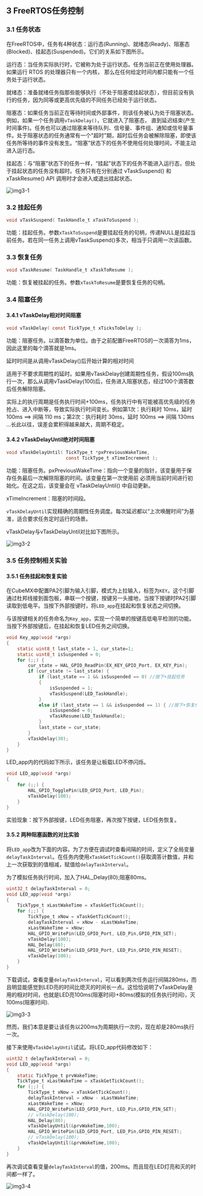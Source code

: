 ## 3 FreeRTOS任务控制
### 3.1 任务状态
在FreeRTOS中，任务有4种状态：运行态(Running)、就绪态(Ready)、阻塞态(Blocked)、挂起态(Suspended)。它们的关系如下图所示。

运行态：当任务实际执行时，它被称为处于运行状态。任务当前正在使用处理器。 如果运行 RTOS 的处理器只有一个内核， 那么在任何给定时间内都只能有一个任务处于运行状态。

就绪态：准备就绪任务指那些能够执行（不处于阻塞或挂起状态），但目前没有执行的任务，因为同等或更高优先级的不同任务已经处于运行状态。

阻塞态：如果任务当前正在等待时间或外部事件，则该任务被认为处于阻塞状态。 例如，如果一个任务调用`vTaskDelay()`，它就进入了阻塞态， 直到延迟结束(产生时间事件)。任务也可以通过阻塞来等待队列、信号量、事件组、通知或信号量事件。处于阻塞状态的任务通常有一个"超时"期，超时后任务会被解除阻塞，即使该任务所等待的事件没有发生。“阻塞”状态下的任务不使用任何处理时间，不能主动进入运行态。

挂起态：与“阻塞”状态下的任务一样，“挂起”状态下的任务不能进入运行态，但处于挂起状态的任务没有超时。任务只有在分别通过 vTaskSuspend() 和 xTaskResume() API 调用时才会进入或退出挂起状态。

![img3-1](images/3-1.jpg)

### 3.2 挂起任务
```C
void vTaskSuspend( TaskHandle_t xTaskToSuspend );
```

功能：挂起任务。参数`xTaskToSuspend`是要挂起任务的句柄，传递NULL是挂起当前任务。若在同一任务上调用vTaskSuspend()多次，相当于只调用一次该函数。

### 3.3 恢复任务
```C
void vTaskResume( TaskHandle_t xTaskToResume );
```

功能：恢复被挂起的任务。参数`xTaskToResume`是要恢复任务的句柄。


### 3.4 阻塞任务
#### 3.4.1 vTaskDelay相对时间阻塞
```C
void vTaskDelay( const TickType_t xTicksToDelay );
```

功能：阻塞任务。以滴答数为单位。由于之前配置FreeRTOS的一次滴答为1ms，因此这里的每个滴答就是1ms。

延时时间是从调用vTaskDelay()后开始计算的相对时间

适用于不要求周期性的延时。如果用vTaskDelay创建周期性任务，假设100ms执行一次，那么从调用vTaskDelay(100)后，任务进入阻塞状态，经过100个滴答数后任务解除阻塞。

实际上的执行周期是任务执行时间+100ms，任务执行中有可能被高优先级的任务抢占、进入中断等，导致实际执行时间变长。例如第1次：执行耗时 10ms，延时 100ms ==> 间隔 110 ms；第2次：执行耗时 30ms，延时 100ms ==> 间隔 130ms …长此以往，误差会累积得越来越大，周期不稳定。


#### 3.4.2 vTaskDelayUntil绝对时间阻塞
```C
void vTaskDelayUntil( TickType_t *pxPreviousWakeTime,
                      const TickType_t xTimeIncrement );
```

功能：阻塞任务。pxPreviousWakeTime：指向一个变量的指针，该变量用于保存任务最后一次解除阻塞的时间。该变量在第一次使用前 必须用当前时间进行初始化。在这之后，该变量会在 vTaskDelayUntil() 中自动更新。

xTimeIncrement：阻塞的时间段。

`vTaskDelayUntil`实现精确的周期性任务调度。每次延迟都以“上次唤醒时间”为基准，适合要求任务定时运行的场景。

vTaskDelay与vTaskDelayUntil对比如下图所示。

![img3-2](images/3-2.jpg)


### 3.5 任务控制相关实验
#### 3.5.1 任务挂起和恢复实验
在CubeMX中配置PA2引脚为输入引脚，模式为上拉输入，标签为`KEY`。这个引脚通过杜邦线接到面包板，串联一个按键，按键另一头接地，当按下按键时PA2引脚读取到低电平。当按下外部按键时，将`LED_app`在挂起和恢复状态之间切换。

与该按键相关的任务命名为`Key_app`，实现一个简单的按键高低电平检测的功能。当按下外部按键后，在挂起和恢复LED任务之间切换。

```C
void Key_app(void *args)
{
    static uint8_t last_state = 1, cur_state=1;
    static uint8_t isSuspended = 0;
    for (;;) {
        cur_state = HAL_GPIO_ReadPin(EX_KEY_GPIO_Port, EX_KEY_Pin);
        if (cur_state != last_state) {
            if (last_state == 1 && isSuspended == 0) //按下+挂起任务
            {
                isSuspended = 1;
                vTaskSuspend(LED_TaskHandle);
            }
            else if (last_state == 1 && isSuspended == 1) { //按下+恢复任务
                isSuspended = 0;
                vTaskResume(LED_TaskHandle);
            }
            last_state = cur_state;
        }
        vTaskDelay(30);
    }
}
```

LED_app内的代码如下所示，该任务是让板载LED不停闪烁。

```C
void LED_app(void *args)
{
    for (;;) {
        HAL_GPIO_TogglePin(LED_GPIO_Port, LED_Pin);
        vTaskDelay(100);
    }
}
```

实验现象：按下外部按键，LED任务阻塞，再次按下按键，LED任务恢复。


#### 3.5.2 两种阻塞函数的对比实验
将`LED_app`改为下面的内容。为了方便在调试时查看间隔的时间，定义了全局变量`delayTaskInterval`。在任务内使用`xTaskGetTickCount()`获取滴答计数值，并和上一次获取到的值相减，赋值给`delayTaskInterval`。

为了模拟任务执行时间，加入了HAL_Delay(80);阻塞80ms。

```C
uint32_t delayTaskInterval = 0;
void LED_app(void *args)
{
    TickType_t xLastWakeTime = xTaskGetTickCount();
    for (;;) {
        TickType_t xNow = xTaskGetTickCount();
        delayTaskInterval = xNow - xLastWakeTime;
        xLastWakeTime = xNow; 
        HAL_GPIO_WritePin(LED_GPIO_Port, LED_Pin,GPIO_PIN_SET);
        vTaskDelay(100);
        HAL_Delay(80);
        HAL_GPIO_WritePin(LED_GPIO_Port, LED_Pin,GPIO_PIN_RESET);
        vTaskDelay(100);
    }
}
```

下载调试，查看变量`delayTaskInterval`，可以看到两次任务运行间隔280ms，而且明显能感觉到LED亮的时间比熄灭的时间长一点。这恰恰说明了vTaskDelay是用的相对时间，也就是LED亮100ms(阻塞时间)+80ms(模拟的任务执行时间)，灭100ms(阻塞时间).

![img3-3](images/3-3.jpg)

然而，我们本意是要让该任务以200ms为周期执行一次的，现在却是280ms执行一次。

接下来使用`vTaskDelayUntil`试试。将LED_app代码修改如下：


```C
uint32_t delayTaskInterval = 0;
void LED_app(void *args)
{
    static TickType_t prvWakeTime;
    TickType_t xLastWakeTime = xTaskGetTickCount();
    for (;;) {
        TickType_t xNow = xTaskGetTickCount();
        delayTaskInterval = xNow - xLastWakeTime;
        xLastWakeTime = xNow;
        HAL_GPIO_WritePin(LED_GPIO_Port, LED_Pin,GPIO_PIN_SET);
        // vTaskDelay(100);
        HAL_Delay(80);
        vTaskDelayUntil(&prvWakeTime,100);
        HAL_GPIO_WritePin(LED_GPIO_Port, LED_Pin,GPIO_PIN_RESET);
        // vTaskDelay(100);
        vTaskDelayUntil(&prvWakeTime,100);
    }
}

```

再次调试查看变量`delayTaskInterval`的值，200ms。而且现在LED灯亮和灭的时间都一样了。

![img3-4](images/3-4.jpg)
